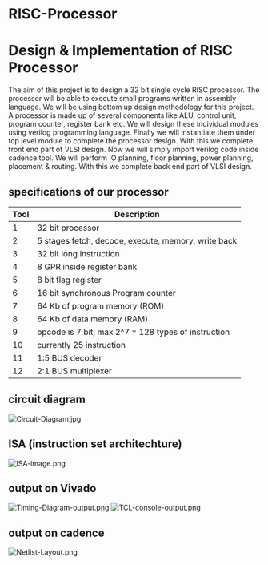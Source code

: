 # RISC-Processor


# Design & Implementation of RISC Processor

The aim of this project is to design a 32 bit single cycle RISC processor. The processor will be able to execute small programs written in assembly language. We will be using bottom up design methodology for this project. A processor is made up of several components like ALU, control unit, program counter, register bank etc. We will design these individual modules using verilog programming language. Finally we will instantiate them under top level module to complete the processor design. With this we complete front end part of VLSI design. Now we will simply import verilog code inside cadence tool. We will perform IO planning, floor planning, power planning, placement & routing. With this we complete back end part of VLSI design.

## specifications of our processor

| Tool        | Description |
| ----------- | ----------- |
| 1  | 32 bit processor |
| 2  | 5 stages fetch, decode, execute, memory, write back|
| 3  | 32 bit long instruction |
| 4  | 8 GPR inside register bank |
| 5  | 8 bit flag register |
| 6  | 16 bit synchronous Program counter |
| 7  | 64 Kb of program memory (ROM) |
| 8  | 64 Kb of data memory (RAM) |
| 9  |opcode is 7 bit, max 2^7 = 128 types of instruction |
| 10 | currently 25 instruction  |
| 11 | 1:5 BUS decoder |
| 12 | 2:1 BUS multiplexer |

## circuit diagram 
![Circuit-Diagram.jpg](https://i.postimg.cc/nrW6HX06/Circuit-Diagram.jpg)

## ISA (instruction set architechture)
![ISA-image.png](https://i.postimg.cc/6pjpdVGv/ISA-image.png)

## output on Vivado
![Timing-Diagram-output.png](https://i.postimg.cc/FRNfZRg5/Timing-Diagram-output.png)
![TCL-console-output.png](https://i.postimg.cc/PJ2BByHb/TCL-console-output.png)

## output on cadence
![Netlist-Layout.png](https://i.postimg.cc/hGTNScgt/Netlist-Layout.png)